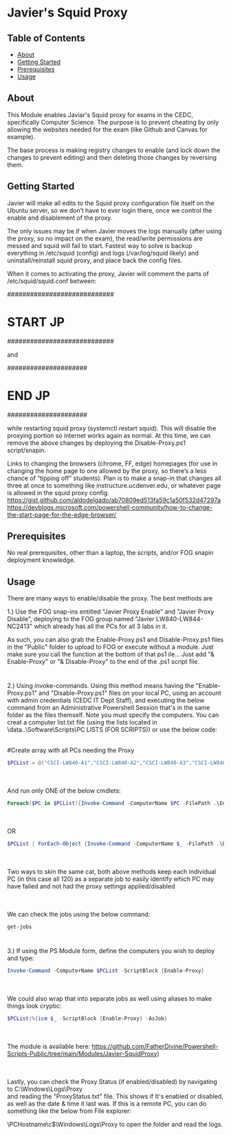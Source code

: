 # Javier's Squid Proxy

## Table of Contents

- [About](#about)
- [Getting Started](#getting_started)
- [Prerequisites](#prerequisites)
- [Usage](#usage)

## About <a name = "about"></a>

This Module enables Javiar's Squid proxy for exams in the CEDC, specifically Computer Science.
The purpose is to prevent cheating by only allowing the websites needed for the exam (like Github and Canvas for example).

The base process is making registry changes to enable (and lock down the changes to prevent editing) and then deleting those changes by reversing them.

## Getting Started <a name = "getting_started"></a>

Javier will make all edits to the Squid proxy configuration file itself on the Ubuntu server, so we don’t have to ever login there, once we control the enable and disablement of the proxy. 

The only issues may be if when Javier moves the logs manually (after using the proxy, so no impact on the exam), the read/write permissions are messed and squid will fail to start. Fastest way to solve is backup everything in /etc/squid (config) and logs (/var/log/squid likely) and uninstall/reinstall squid proxy, and place back the config files.


When it comes to activating the proxy, Javier will comment the parts of /etc/squid/squid.conf between:

############################
# START JP
############################

and 

 #####################
# END JP
#####################

while restarting squid proxy (systemctl restart squid). This will disable the proxying portion so internet works again as normal. At this time, we can remove the above changes by deploying the Disable-Proxy.ps1 script/snapin.

 
Links to changing the browsers (chrome, FF, edge) homepages  (for use in changing the home page to one allowed by the proxy, so there’s a less chance of “tipping off” students). Plan is to make a snap-in that changes all three at once to something like instructure.ucdenver.edu, or whatever page is allowed in the squid proxy config. 
https://gist.github.com/aldodelgado/ab70809ed513fa59c1a50f532d47297a 
https://devblogs.microsoft.com/powershell-community/how-to-change-the-start-page-for-the-edge-browser/ 


## Prerequisites <a name = "prerequisites"></a>

No real prerequisites, other than a laptop, the scripts, and/or FOG snapin deployment knowledge.



## Usage <a name = "usage"></a>

There are many ways to enable/disable the proxy. The best methods are

1.) Use the FOG snap-ins entitled "Javier Proxy Enable" and "Javier Proxy Disable",
deploying to the FOG group named "Javier LW840-LW844-NC2413" which already has all
the PCs for all 3 labs in it.<br>

As such, you can also grab the Enable-Proxy.ps1 and Disable-Proxy.ps1 files in the "Public" folder to upload to FOG or execute without a module. Just make sure you call the function at the bottom of that ps1 ile... Just add "& Enable-Proxy" or "& Disable-Proxy" to the end of the .ps1 script file.

#


2.) Using invoke-commands. Using this method means having the "Enable-Proxy.ps1" and "Disable-Proxy.ps1" files on your local PC, using an account with admin credentials (CEDC IT Dept Staff), and executing
the below command from an Administrative Powershell Session that's in the same folder as the files
themself. Note you must specify the computers. You can creat a computer list.txt file (using the lists
located in \\data\..\Software\Scripts\PC LISTS (FOR SCRIPTS)) or use the below code:<br><br>


#Create array with all PCs needing the Proxy<br>
```powershell
$PCList = @("CSCI-LW840-A1","CSCI-LW840-A2","CSCI-LW840-A3","CSCI-LW840-A4","CSCI-LW840-A5","CSCI-LW840-B1","CSCI-LW840-B2","CSCI-LW840-B3","CSCI-LW840-B4","CSCI-LW840-B5","CSCI-LW840-C1","CSCI-LW840-C2","CSCI-LW840-C3","CSCI-LW840-C4","CSCI-LW840-C5","CSCI-LW840-D1","CSCI-LW840-D2","CSCI-LW840-D3","CSCI-LW840-D4","CSCI-LW840-D5","CSCI-LW840-E1","CSCI-LW840-E2","CSCI-LW840-E3","CSCI-LW840-E4","CSCI-LW840-E5","CSCI-LW840-F1","CSCI-LW840-F2","CSCI-LW840-F3","CSCI-LW840-F4","CSCI-LW840-F5","CSCI-LW840-G1","CSCI-LW840-G2","CSCI-LW840-G3","CSCI-LW840-G4","CSCI-LW840-G5","CSCI-LW840-H1","CSCI-LW840-H2","CSCI-LW840-H3","CSCI-LW840-H4","CSCI-LW840-H5","CSCI-LW844-A1","CSCI-LW844-A2","CSCI-LW844-A3","CSCI-LW844-A4","CSCI-LW844-A5","CSCI-LW844-B1","CSCI-LW844-B2","CSCI-LW844-B3","CSCI-LW844-B4","CSCI-LW844-B5","CSCI-LW844-C1","CSCI-LW844-C2","CSCI-LW844-C3","CSCI-LW844-C4","CSCI-LW844-C5","CSCI-LW844-D1","CSCI-LW844-D2","CSCI-LW844-D3","CSCI-LW844-D4","CSCI-LW844-D5","CSCI-LW844-E1","CSCI-LW844-E2","CSCI-LW844-E3","CSCI-LW844-E4","CSCI-LW844-E5","CSCI-LW844-F1","CSCI-LW844-F2","CSCI-LW844-F3","CSCI-LW844-F4","CSCI-LW844-F5","CSCI-LW844-G1","CSCI-LW844-G2","CSCI-LW844-G3","CSCI-LW844-G4","CSCI-LW844-G5","CSCI-LW844-H1","CSCI-LW844-H2","CSCI-LW844-H3","CSCI-LW844-H4","CSCI-LW844-H5","CEDC-NC2413-A1","CEDC-NC2413-A2","CEDC-NC2413-A3","CEDC-NC2413-A4","CEDC-NC2413-A5","CEDC-NC2413-A6","CEDC-NC2413-B1","CEDC-NC2413-B2","CEDC-NC2413-B3","CEDC-NC2413-B4","CEDC-NC2413-B5","CEDC-NC2413-B6","CEDC-NC2413-C1","CEDC-NC2413-C2","CEDC-NC2413-C3","CEDC-NC2413-C4","CEDC-NC2413-C5","CEDC-NC2413-C6","CEDC-NC2413-D1","CEDC-NC2413-D2","CEDC-NC2413-D3","CEDC-NC2413-D4","CEDC-NC2413-D5","CEDC-NC2413-D6","CEDC-NC2413-E1","CEDC-NC2413-E2","CEDC-NC2413-E3","CEDC-NC2413-E4","CEDC-NC2413-E5","CEDC-NC2413-E6","CEDC-NC2413-F1","CEDC-NC2413-F2","CEDC-NC2413-F3","CEDC-NC2413-F4","CEDC-NC2413-F5","CEDC-NC2413-F6","CEDC-NC2413-G1","CEDC-NC2413-G2","CEDC-NC2413-G3","CEDC-NC2413-G4")
```


<br><br>
And run only ONE of the below cmdlets:<br>

```powershell
Foreach($PC in $PCList){Invoke-Command -ComputerName $PC -FilePath .\Enable-Proxy.ps1 -AsJob}
```

<br><br>
OR
<br>

```powershell
$PCList | ForEach-Object {Invoke-Command -ComputerName $_ -FilePath .\Enable-Proxy.ps1 -AsJob}
 ```


<br><br>
Two ways to skin the same cat, both above methods keep each individual PC (in this case all 120) as a separate job to easily identify which PC may have failed and not had the proxy settings applied/disabled


<br><br>
We can check the jobs using the below command:

```powershell
get-jobs
```

#


3.) If using the PS Module form, define the computers you wish to deploy and type: <br>

```powershell
Invoke-Command -ComputerName $PCList -ScriptBlock {Enable-Proxy}
```

<br><br>
We could also wrap that into separate jobs as well using aliases to make things look cryptic:<br>

```powershell
$PCList|%{icm $_ -ScriptBlock {Enable-Proxy} -AsJob}
```
<br><br>
The module is available here: https://github.com/FatherDivine/Powershell-Scripts-Public/tree/main/Modules/Javier-SquidProxy) 



<br><br>
Lastly, you can check the Proxy Status (if enabled/disabled) by navigating to C:\Windows\Logs\Proxy\
and reading the "ProxyStatus.txt" file. This shows if It's enabled or disabled, as well as
the date & time it last was. If this is a remote PC, you can do something like the below from File explorer:<br>

\\PCHostname\c$\Windows\Logs\Proxy to open the folder and read the logs.
